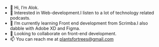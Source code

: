 - 👋 Hi, I’m Alok.
- 👀 Interested in Web-development.I listen to a lot of technology related podcasts.
- 🌱 I’m currently learning Front end development from Scrimba.I also dabble with Adobe XD and Figma.
- 💞️ Looking to collaborate on front-end development.
- 📫 You can reach me at plantsfortrees@gmail.com

<!---
alok-37/alok-37 is a ✨ special ✨ repository because its `README.md` (this file) appears on your GitHub profile.
You can click the Preview link to take a look at your changes.
--->

